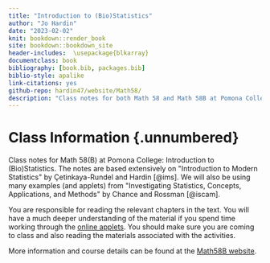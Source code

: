 ```yaml
---
title: "Introduction to (Bio)Statistics"
author: "Jo Hardin"
date: "2023-02-02"
knit: bookdown::render_book
site: bookdown::bookdown_site
header-includes:  \usepackage{blkarray}
documentclass: book
bibliography: [book.bib, packages.bib]
biblio-style: apalike
link-citations: yes
github-repo: hardin47/website/Math58/
description: "Class notes for both Math 58 and Math 58B at Pomona College: Introduction to Statistics and Introduction to Biostatistics.  The notes are based extensively on Introduction to Modern Statistics by Çetinkaya-Rundel and Hardin and Investigating Statistical Concepts, Applications, and Methods by Chance and Rossman."
---
```


# Class Information {.unnumbered}

Class notes for Math 58(B) at Pomona College: Introduction to (Bio)Statistics. The notes are based extensively on "Introduction to Modern Statistics" by Çetinkaya-Rundel and Hardin [@ims]. We will also be using many examples (and applets) from "Investigating Statistics, Concepts, Applications, and Methods" by Chance and Rossman [@iscam].

You are responsible for reading the relevant chapters in the text.  You will have a much deeper understanding of the material if you spend time working through the <a href = "https://www.rossmanchance.com/applets/index2021.html" target = "_blank">online applets</a>. You should make sure you are coming to class and also reading the materials associated with the activities.

More information and course details can be found at the <a href = "https://m58-intro-stats.netlify.app/" target = "_blank">Math58B website</a>.















